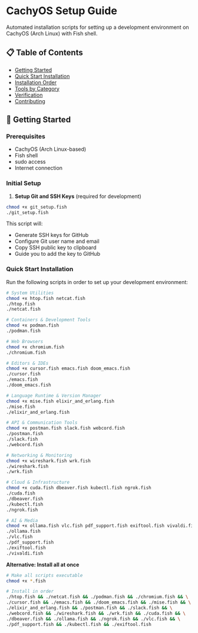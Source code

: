 # CachyOS Setup Guide

Automated installation scripts for setting up a development environment on CachyOS (Arch Linux) with Fish shell.

## 📋 Table of Contents

- [Getting Started](#getting-started)
- [Quick Start Installation](#quick-start-installation)
- [Installation Order](#installation-order)
- [Tools by Category](#tools-by-category)
- [Verification](#verification)
- [Contributing](#contributing)

## 🚀 Getting Started

### Prerequisites
- CachyOS (Arch Linux-based)
- Fish shell
- sudo access
- Internet connection

### Initial Setup

1. **Setup Git and SSH Keys** (required for development)
```sh
chmod +x git_setup.fish
./git_setup.fish
```

This script will:
- Generate SSH keys for GitHub
- Configure Git user name and email
- Copy SSH public key to clipboard
- Guide you to add the key to GitHub

### Quick Start Installation

Run the following scripts in order to set up your development environment:

```sh
# System Utilities
chmod +x htop.fish netcat.fish
./htop.fish
./netcat.fish

# Containers & Development Tools
chmod +x podman.fish
./podman.fish

# Web Browsers
chmod +x chromium.fish
./chromium.fish

# Editors & IDEs
chmod +x cursor.fish emacs.fish doom_emacs.fish
./cursor.fish
./emacs.fish
./doom_emacs.fish

# Language Runtime & Version Manager
chmod +x mise.fish elixir_and_erlang.fish
./mise.fish
./elixir_and_erlang.fish

# API & Communication Tools
chmod +x postman.fish slack.fish webcord.fish
./postman.fish
./slack.fish
./webcord.fish

# Networking & Monitoring
chmod +x wireshark.fish wrk.fish
./wireshark.fish
./wrk.fish

# Cloud & Infrastructure
chmod +x cuda.fish dbeaver.fish kubectl.fish ngrok.fish
./cuda.fish
./dbeaver.fish
./kubectl.fish
./ngrok.fish

# AI & Media
chmod +x ollama.fish vlc.fish pdf_support.fish exiftool.fish vivaldi.fish
./ollama.fish
./vlc.fish
./pdf_support.fish
./exiftool.fish
./vivaldi.fish
```

**Alternative: Install all at once**

```sh
# Make all scripts executable
chmod +x *.fish

# Install in order
./htop.fish && ./netcat.fish && ./podman.fish && ./chromium.fish && \
./cursor.fish && ./emacs.fish && ./doom_emacs.fish && ./mise.fish && \
./elixir_and_erlang.fish && ./postman.fish && ./slack.fish && \
./webcord.fish && ./wireshark.fish && ./wrk.fish && ./cuda.fish && \
./dbeaver.fish && ./ollama.fish && ./ngrok.fish && ./vlc.fish && \
./pdf_support.fish && ./kubectl.fish && ./exiftool.fish
```